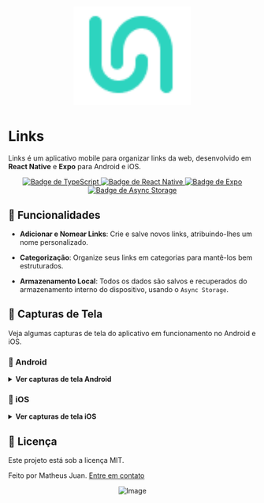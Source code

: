<h1 align="center">
  <img alt="Logo TechTaste" height="200px" src="./src/assets/logo.png" />
</h1>

# Links

Links é um aplicativo mobile para organizar links da web, desenvolvido em **React Native** e **Expo** para Android e iOS.

<div align="center">
  <a href="https://www.typescriptlang.org/">
    <img src="https://img.shields.io/badge/TypeScript-007ACC?style=for-the-badge&logo=typescript&logoColor=white" alt="Badge de TypeScript" />
  </a>
  <a href="https://reactnative.dev/">
    <img src="https://img.shields.io/badge/React_Native-20232A?style=for-the-badge&logo=react&logoColor=61DAFB" alt="Badge de React Native" />
  </a>
  <a href="https://expo.dev/">
    <img src="https://img.shields.io/badge/Expo-1B1F23?style=for-the-badge&logo=expo&logoColor=white" alt="Badge de Expo" />
  </a>  
  <a href="https://github.com/react-native-async-storage/async-storage">
    <img src="https://img.shields.io/badge/async_storage-v2.1.2-F5FCFF?style=for-the-badge&logoColor=black" alt="Badge de Async Storage" />
  </a>
</div>

## 🚀 Funcionalidades

- **Adicionar e Nomear Links**: Crie e salve novos links, atribuindo-lhes um nome personalizado.

- **Categorização**: Organize seus links em categorias para mantê-los bem estruturados.

- **Armazenamento Local**: Todos os dados são salvos e recuperados do armazenamento interno do dispositivo, usando o ``Async Storage``.

## 📱 Capturas de Tela

Veja algumas capturas de tela do aplicativo em funcionamento no Android e iOS.

### 🤖 Android

<details>
  <summary><strong>Ver capturas de tela Android</strong></summary>
  <div align="center">
    <img src="https://github.com/user-attachments/assets/5445da9b-842a-4b5c-9924-8f5139e1500b" width="150" style="margin: 10px;" />
     <img src="https://github.com/user-attachments/assets/9ad331c5-3a89-456f-ae2f-7a65a4b3febe" width="150" style="margin: 10px;" />
     <img src="https://github.com/user-attachments/assets/a04c8d61-0d79-46a4-8a7f-4f7ddf45e0f4" width="150" style="margin: 10px;" />
     <img src="https://github.com/user-attachments/assets/3df05805-c684-40db-998e-e14ccb0ecbe1" width="150" style="margin: 10px;" />
  </div>
</details>

### 🍏 iOS

<details>
  <summary><strong>Ver capturas de tela iOS</strong></summary>
  <div align="center">
     <img src="https://github.com/user-attachments/assets/8b9d927c-fba9-4b7b-b7bf-f01320fb77ce" width="150" style="margin: 10px;" />
     <img src="https://github.com/user-attachments/assets/c634ad94-0c12-4a5a-8b40-45f0bb695934" width="150" style="margin: 10px;" />
     <img src="https://github.com/user-attachments/assets/3abcb315-df1c-4aeb-8d36-b7f6b915df83" width="150" style="margin: 10px;" />
     <img src="https://github.com/user-attachments/assets/9f6ac1b0-fb9d-4791-8f1d-1be6045cdc42" width="150" style="margin: 10px;" />
  </div>
</details>

## 📝 Licença

Este projeto está sob a licença MIT.

Feito por Matheus Juan. [Entre em contato](https://www.linkedin.com/in/matheusjuan1/)

<div align="center">
  <img width="60" alt="Image" src="https://github.com/user-attachments/assets/efd1d014-148c-4ae8-8dbd-81850fadf9ba" />
</div>
